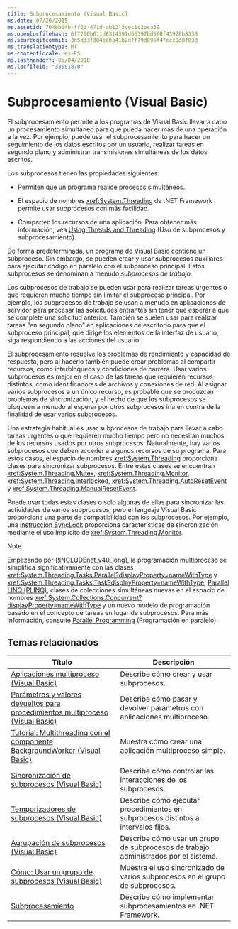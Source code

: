 ```yaml
---
title: Subprocesamiento (Visual Basic)
ms.date: 07/20/2015
ms.assetid: 704bb04b-ff23-471d-ab12-3cec1c2bca59
ms.openlocfilehash: 6f7290b611d8314391d66397bd5f0f43928b8338
ms.sourcegitcommit: 3d5d33f384eeba41b2dff79d096f47ccc8d8f03d
ms.translationtype: MT
ms.contentlocale: es-ES
ms.lasthandoff: 05/04/2018
ms.locfileid: "33651870"
---
```

# <a name="threading-visual-basic"></a>Subprocesamiento (Visual Basic)
El subprocesamiento permite a los programas de Visual Basic llevar a cabo un procesamiento simultáneo para que pueda hacer más de una operación a la vez. Por ejemplo, puede usar el subprocesamiento para hacer un seguimiento de los datos escritos por un usuario, realizar tareas en segundo plano y administrar transmisiones simultáneas de los datos escritos.  
  
 Los subprocesos tienen las propiedades siguientes:  
  
-   Permiten que un programa realice procesos simultáneos.  
  
-   El espacio de nombres <xref:System.Threading> de .NET Framework permite usar subprocesos con más facilidad.  
  
-   Comparten los recursos de una aplicación. Para obtener más información, vea [Using Threads and Threading](../../../../standard/threading/using-threads-and-threading.md) (Uso de subprocesos y subprocesamiento).  
  
 De forma predeterminada, un programa de Visual Basic contiene un subproceso. Sin embargo, se pueden crear y usar subprocesos auxiliares para ejecutar código en paralelo con el subproceso principal. Estos subprocesos se denominan a menudo *subprocesos de trabajo*.  
  
 Los subprocesos de trabajo se pueden usar para realizar tareas urgentes o que requieren mucho tiempo sin limitar el subproceso principal. Por ejemplo, los subprocesos de trabajo se usan a menudo en aplicaciones de servidor para procesar las solicitudes entrantes sin tener que esperar a que se complete una solicitud anterior. También se suelen usar para realizar tareas “en segundo plano” en aplicaciones de escritorio para que el subproceso principal, que dirige los elementos de la interfaz de usuario, siga respondiendo a las acciones del usuario.  
  
 El subprocesamiento resuelve los problemas de rendimiento y capacidad de respuesta, pero al hacerlo también puede crear problemas al compartir recursos, como interbloqueos y condiciones de carrera. Usar varios subprocesos es mejor en el caso de las tareas que requieren recursos distintos, como identificadores de archivos y conexiones de red. Al asignar varios subprocesos a un único recurso, es probable que se produzcan problemas de sincronización, y el hecho de que los subprocesos se bloqueen a menudo al esperar por otros subprocesos iría en contra de la finalidad de usar varios subprocesos.  
  
 Una estrategia habitual es usar subprocesos de trabajo para llevar a cabo tareas urgentes o que requieren mucho tiempo pero no necesitan muchos de los recursos usados por otros subprocesos. Naturalmente, hay varios subprocesos que deben acceder a algunos recursos de su programa. Para estos casos, el espacio de nombres <xref:System.Threading> proporciona clases para sincronizar subprocesos. Entre estas clases se encuentran <xref:System.Threading.Mutex>, <xref:System.Threading.Monitor>, <xref:System.Threading.Interlocked>, <xref:System.Threading.AutoResetEvent> y <xref:System.Threading.ManualResetEvent>.  
  
 Puede usar todas estas clases o solo algunas de ellas para sincronizar las actividades de varios subprocesos, pero el lenguaje Visual Basic proporciona una parte de compatibilidad con los subprocesos. Por ejemplo, una [instrucción SyncLock](../../../../visual-basic/language-reference/statements/synclock-statement.md) proporciona características de sincronización mediante el uso implícito de <xref:System.Threading.Monitor>.  
  
> [!NOTE]
>  Empezando por [!INCLUDE[net_v40_long](~/includes/net-v40-long-md.md)], la programación multiproceso se simplifica significativamente con las clases <xref:System.Threading.Tasks.Parallel?displayProperty=nameWithType> y <xref:System.Threading.Tasks.Task?displayProperty=nameWithType>, [Parallel LINQ (PLINQ)](https://msdn.microsoft.com/library/dd460688), clases de colecciones simultáneas nuevas en el espacio de nombres <xref:System.Collections.Concurrent?displayProperty=nameWithType> y un nuevo modelo de programación basado en el concepto de tareas en lugar de subprocesos. Para más información, consulte [Parallel Programming](../../../../standard/parallel-programming/index.md) (Programación en paralelo).  
  
## <a name="related-topics"></a>Temas relacionados  
  
|Título|Descripción|  
|-----------|-----------------|  
|[Aplicaciones multiproceso (Visual Basic)](../../../../visual-basic/programming-guide/concepts/threading/multithreaded-applications.md)|Describe cómo crear y usar subprocesos.|  
|[Parámetros y valores devueltos para procedimientos multiproceso (Visual Basic)](../../../../visual-basic/programming-guide/concepts/threading/parameters-and-return-values-for-multithreaded-procedures.md)|Describe cómo pasar y devolver parámetros con aplicaciones multiproceso.|  
|[Tutorial: Multithreading con el componente BackgroundWorker (Visual Basic)](../../../../visual-basic/programming-guide/concepts/threading/walkthrough-multithreading-with-the-backgroundworker-component.md)|Muestra cómo crear una aplicación multiproceso simple.|  
|[Sincronización de subprocesos (Visual Basic)](../../../../visual-basic/programming-guide/concepts/threading/thread-synchronization.md)|Describe cómo controlar las interacciones de los subprocesos.|  
|[Temporizadores de subprocesos (Visual Basic)](../../../../visual-basic/programming-guide/concepts/threading/thread-timers.md)|Describe cómo ejecutar procedimientos en subprocesos distintos a intervalos fijos.|  
|[Agrupación de subprocesos (Visual Basic)](../../../../visual-basic/programming-guide/concepts/threading/thread-pooling.md)|Describe cómo usar un grupo de subprocesos de trabajo administrados por el sistema.|  
|[Cómo: Usar un grupo de subprocesos (Visual Basic)](../../../../visual-basic/programming-guide/concepts/threading/how-to-use-a-thread-pool.md)|Muestra el uso sincronizado de varios subprocesos en el grupo de subprocesos.|  
|[Subprocesamiento](../../../../standard/threading/index.md)|Describe cómo implementar subprocesamientos en .NET Framework.|
